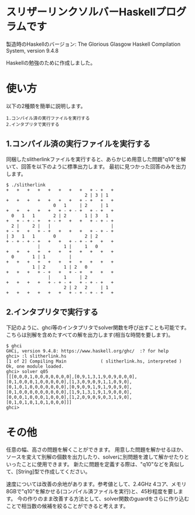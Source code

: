 # スリザーリンクソルバーHaskellプログラムです
製造時のHaskellのバージョン:
The Glorious Glasgow Haskell Compilation System, version 9.4.8

Haskellの勉強のために作成しました。

# 使い方
以下の2種類を簡単に説明します。
```
1.コンパイル済の実行ファイルを実行する
2.インタプリタで実行する
```

## 1.コンパイル済の実行ファイルを実行する
同梱したslitherlinkファイルを実行すると、あらかじめ用意した問題"q10"を解いて、回答を以下のように標準出力します。
最初に見つかった回答のみを出力します。
```
$ ./slitherlink
+   +   +   +   +   +   +   +   + - +   +
                              2 | 3 | 1  
+   +   +   +   +   +   +   + - +   +   +
                  0   1     | 2     | 1  
+   +   +   +   +   + - + - +   + - +   +
  0   1   1       2 | 2       1 | 3   1  
+   + - + - +   + - +   +   +   + - + - +
  2 |     2 |   |                       |
+ - +   +   + - +   +   +   +   + - + - +
| 3   1   1       0           2 | 2      
+ - + - + - +   +   +   + - + - +   +   +
            |         1 |     1   0      
+   +   +   +   +   +   +   +   +   +   +
  0       1 | 1         |                
+   +   +   +   +   +   +   +   +   +   +
          1 | 2       1 | 2   0          
+   +   +   + - +   +   + - +   +   +   +
                |     1     | 2          
+   +   +   +   + - + - +   + - + - +   +
                      2 | 2   2     | 1  
+   +   +   +   +   +   + - + - + - +   +
```

## 2.インタプリタで実行する
下記のように、ghci等のインタプリタでsolver関数を呼び出すことも可能です。
こちらは別解を含めたすべての解を出力します(相当な時間を要します)。
```
$ ghci
GHCi, version 9.4.8: https://www.haskell.org/ghc/  :? for help
ghci> :l slitherlink.hs
[1 of 2] Compiling Main             ( slitherlink.hs, interpreted )
Ok, one module loaded.
ghci> solver q05
[[[0,0,0,1,0,0,0,0,0,0,0],[0,9,1,3,1,9,0,9,0,0,0],[0,1,0,0,0,1,0,0,0,0,0],[1,3,0,9,0,9,1,1,0,9,0],[0,1,0,1,0,0,0,0,0,0,0],[0,9,0,9,1,9,1,9,0,9,0],[0,1,0,0,0,0,0,0,0,0,0],[1,9,1,3,1,9,1,9,0,0,0],[0,0,0,1,0,0,0,1,0,0,0],[1,2,0,9,0,9,0,3,1,9,0],[0,1,0,1,0,1,0,1,0,0,0]]]
ghci> 
```

# その他
任意の幅、高さの問題を解くことができます。
用意した問題を解かせるほか、ソースを変えて別解の個数を出力したり、solverに別問題を渡して解かせたりといったことに使用できます。
新たに問題を定義する際は、"q10"などを真似して、[String]型で作成してください。

速度については改善の余地があります。参考値として、2.4GHz 4コア、メモリ8GBで"q10"を解かせる(コンパイル済ファイルを実行)と、45秒程度を要します。
今の作りのまま改善する方法として、solver関数のguardをさらに作り込むことで相当数の候補を絞ることができると考えます。
